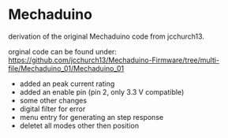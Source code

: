 # Mechaduino
derivation of the original Mechaduino code from jcchurch13.

orginal code can be found under: https://github.com/jcchurch13/Mechaduino-Firmware/tree/multi-file/Mechaduino_01/Mechaduino_01

- added an peak current rating
- added an enable pin (pin 2, only 3.3 V compatible)
- some other changes 
- digital filter for error
- menu entry for generating an step response
- deletet all modes other then position 


